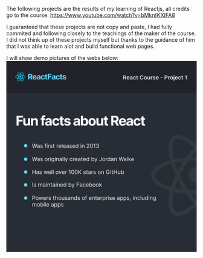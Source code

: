 The following projects are the results of my learning of Reactjs, all credits go to the course: https://www.youtube.com/watch?v=bMknfKXIFA8

I guaranteed that these projects are not copy and paste, I had fully commited and following closely to the teachings of the maker of the course. I did not think up of these projects myself but thanks to the guidance of him that I was able to learn alot and build functional web pages.

I will show demo pictures of the webs below:
![1. Static React Information page](./demo_pictures/static-react-page.png)
